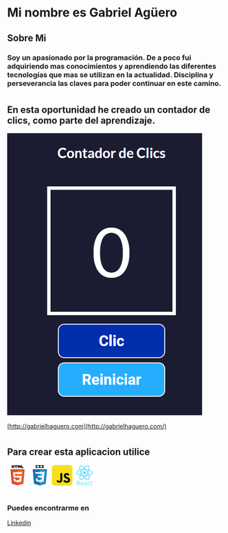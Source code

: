 # Mi nombre es Gabriel Agüero

## Sobre Mi
### Soy un apasionado por la programación. De a poco fui adquiriendo mas conocimientos y aprendiendo las diferentes tecnologías que mas se utilizan en la actualidad. Disciplina y perseverancia las claves para poder continuar en este camino.

#

## En esta oportunidad he creado un contador de clics, como parte del aprendizaje.  
![](./src/images/apiClics.png)

[http://gabrielhaguero.com](http://gabrielhaguero.com/)

#

## Para crear esta aplicacion utilice

![](./src/images/html.png)
![](./src/images/css.png)
![](./src/images/javascript.png)
![](./src/images/react.png)

#

### Puedes encontrarme en 
[ Linkedin]( https://www.linkedin.com/in/gabrielag%C3%BCero/)
 